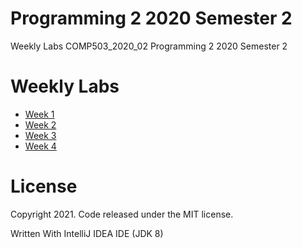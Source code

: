 # Programming 2 2020 Semester 2
Weekly Labs COMP503_2020_02 Programming 2 2020 Semester 2

# Weekly Labs
  - [Week 1](https://github.com/MiguelEmmara-ai/P2_2020_S2/tree/master/src/Week01)
  - [Week 2](https://github.com/MiguelEmmara-ai/P2_2020_S2/tree/master/src/Week02)
  - [Week 3](https://github.com/MiguelEmmara-ai/P2_2020_S2/tree/master/src/Week03)
  - [Week 4](https://github.com/MiguelEmmara-ai/P2_2020_S2/tree/master/src/Week04)

# License

Copyright 2021. Code released under the MIT license.

Written With IntelliJ IDEA IDE (JDK 8)
